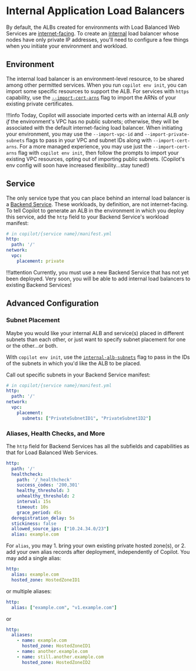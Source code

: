 # Internal Application Load Balancers

By default, the ALBs created for environments with Load Balanced Web Services are [internet-facing](https://docs.aws.amazon.com/elasticloadbalancing/latest/classic/elb-internet-facing-load-balancers.html). To create an [internal](https://docs.aws.amazon.com/elasticloadbalancing/latest/classic/elb-internal-load-balancers.html) load balancer whose nodes have only private IP addresses, you'll need to configure a few things when you initiate your environment and workload.

## Environment

The internal load balancer is an environment-level resource, to be shared among other permitted services. When you run `copilot env init`, you can import some specific resources to support the ALB. For services with `https` capability, use the [`--import-cert-arns`](../commands/env-init.en.md#what-are-the-flags) flag to import the ARNs of your existing private certificates.

!!!info
    Today, Copilot will associate imported certs with an internal ALB *only if* the environment's VPC has no public subnets; otherwise, they will be associated with the default internet-facing load balancer. When initiating your environment, you may use the `--import-vpc-id` and `--import-private-subnets` flags to pass in your VPC and subnet IDs along with `--import-cert-arns`. For a more managed experience, you may use just the `--import-cert-arns` flag with `copilot env init`, then follow the prompts to import your existing VPC resources, opting out of importing public subnets. (Copilot's env config will soon have increased flexibility...stay tuned!)

## Service

The only service type that you can place behind an internal load balancer is a [Backend Service](https://aws.github.io/copilot-cli/docs/concepts/services/#backend-service). These workloads, by definition, are not internet-facing. To tell Copilot to generate an ALB in the environment in which you deploy this service, add the `http` field to your Backend Service's workload manifest:

```yaml
# in copilot/{service name}/manifest.yml
http:
  path: '/'
network:
  vpc:
    placement: private
```

!!!attention
    Currently, you must use a new Backend Service that has not yet been deployed. Very soon, you will be able to add internal load balancers to existing Backend Services!

## Advanced Configuration

### Subnet Placement
Maybe you would like your internal ALB and service(s) placed in different subnets than each other, or just want to specify subnet placement for one or the other...or both.

With `copilot env init`, use the [`internal-alb-subnets`](../commands/env-init.en.md#what-are-the-flags) flag to pass in the IDs of the subnets in which you'd like the ALB to be placed.

Call out specific subnets in your Backend Service manifest:

```yaml
# in copilot/{service name}/manifest.yml
http:
  path: '/'
network:
  vpc:
    placement:
      subnets: ["PrivateSubnetID1", "PrivateSubnetID2"]
```

### Aliases, Health Checks, and More
The `http` field for Backend Services has all the subfields and capabilities as that for Load Balanced Web Services.

``` yaml
http:
  path: '/'
  healthcheck:
    path: '/_healthcheck'
    success_codes: '200,301'
    healthy_threshold: 3
    unhealthy_threshold: 2
    interval: 15s
    timeout: 10s
    grace_period: 45s
  deregistration_delay: 5s
  stickiness: false
  allowed_source_ips: ["10.24.34.0/23"]
  alias: example.com
```

For `alias`, you may 1. bring your own existing private hosted zone(s), or 2. add your own alias records after deployment, independently of Copilot. You may add a single alias:
```yaml
http:
  alias: example.com
  hosted_zone: HostedZoneID1
```
or multiple aliases:
```yaml
http:
  alias: ["example.com", "v1.example.com"]
```
or
```yaml
http:
  aliases:
    - name: example.com
      hosted_zone: HostedZoneID1
    - name: another.example.com
    - name: still.another.example.com
      hosted_zone: HostedZoneID2
```


